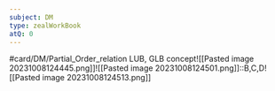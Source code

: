 ```yaml
---
subject: DM
type: zealWorkBook
atQ: 0
---
```

#card/DM/Partial_Order_relation
LUB, GLB concept![[Pasted image 20231008124445.png]]![[Pasted image 20231008124501.png]]::B,C,D![[Pasted image 20231008124513.png]] <!--SR:!2023-11-18,16,290-->


